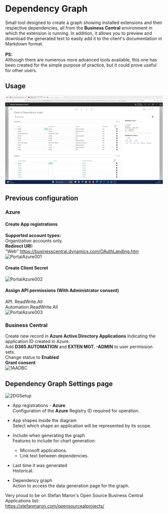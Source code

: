 # Dependency Graph 
Small tool designed to create a graph showing installed extensions and their respective dependencies, all from the **Business Central** environment in which the extension is running. In addition, it allows you to preview and download the generated text to easily add it to the client's documentation in Markdown format. <br> <br>
**PS:** <br>
Although there are numerous more advanced tools available, this one has been created for the simple purpose of practice, but it could prove useful for other users.

## Usage
![Usage.gif](/res/Usage.gif)

## Previous configuration
### Azure
#### Create App registrations
**Supported account types:** <br>
Organization accounts only. <br>
**Redirect URI:** <br>
"Web" https://businesscentral.dynamics.com/OAuthLanding.htm <br>
![PortalAzure001](/res/PortalAzure001.png)

#### Create Client Secret
![PortalAzure002](/res/PortalAzure002.png)

#### Assign API permissions (With Administrator consent) 
API. ReadWrite.All <br>
Automation.ReadWrite.All <br>
![PortalAzure003](/res/PortalAzure003.png)

### Business Central
Create new record in **Azure Active Directory Applications** Indicating the application ID created in Azure. <br>
Add **D365 AUTOMATION** and **EXTEN MGT. -ADMIN** to user permission sets. <br>
Change status to **Enabled** <br>
**Grant consent** <br>
![1AADBC](/res/1AADBC.png)

## Dependency Graph Settings page
![2DGSetup](/res/2DGSetup.png)

- App registrations - **Azure** <br>
Configuration of the **Azure** Registry ID required for operation.

- App shapes inside the diagram <br>
Select which shape an application will be represented by its scope.

- Include when generating the graph <br>
Features to include for chart generation: <br>
    - Microsoft applications. 
    - Link text between dependencies.

- Last time it was generated <br>
Historical.

- Dependency graph <br>
Action to access the data generation page for the graph.

Very proud to be on Stefan Maron's Open Source Business Central Applications list: <br>
https://stefanmaron.com/opensourcealprojects/
